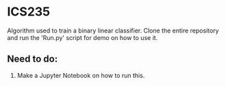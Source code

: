 # ICS235
Algorithm used to train a binary linear classifier. Clone the entire repository and run the 'Run.py' script for demo on how to use it. 

## Need to do:
1. Make a Jupyter Notebook on how to run this. 
